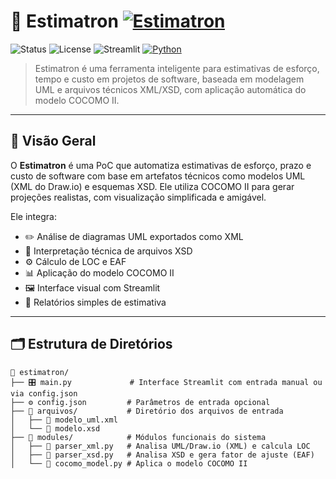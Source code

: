 # 🤖 Estimatron [![Estimatron](https://img.shields.io/badge/Estimatron-Model%20Driven%20Estimator-purple)](https://github.com/seu-usuario/estimatron)

![Status](https://img.shields.io/badge/project-active-brightgreen)
![License](https://img.shields.io/badge/license-MIT-blue)
![Streamlit](https://img.shields.io/badge/built%20with-Streamlit-orange)
[![Python](https://img.shields.io/badge/python-3.10%2B-yellow)](https://www.python.org/)

> Estimatron é uma ferramenta inteligente para estimativas de esforço, tempo e custo em projetos de software, baseada em modelagem UML e arquivos técnicos XML/XSD, com aplicação automática do modelo COCOMO II.

---

## 📘 Visão Geral

O **Estimatron** é uma PoC que automatiza estimativas de esforço, prazo e custo de software com base em artefatos técnicos como modelos UML (XML do Draw.io) e esquemas XSD. Ele utiliza COCOMO II para gerar projeções realistas, com visualização simplificada e amigável.

Ele integra:

- ✏️ Análise de diagramas UML exportados como XML
- 📂 Interpretação técnica de arquivos XSD
- ⚙️ Cálculo de LOC e EAF
- 📊 Aplicação do modelo COCOMO II
- 🖼️ Interface visual com Streamlit
- 📄 Relatórios simples de estimativa

---

## 🗂️ Estrutura de Diretórios

```text
🤖 estimatron/
├── 🎛️ main.py             # Interface Streamlit com entrada manual ou via config.json
├── ⚙️ config.json         # Parâmetros de entrada opcional
├── 📂 arquivos/           # Diretório dos arquivos de entrada
│   ├── 📄 modelo_uml.xml
│   └── 📄 modelo.xsd
├── 🧩 modules/            # Módulos funcionais do sistema
│   ├── 🧮 parser_xml.py   # Analisa UML/Draw.io (XML) e calcula LOC
│   ├── 📐 parser_xsd.py   # Analisa XSD e gera fator de ajuste (EAF)
│   └── 🧠 cocomo_model.py # Aplica o modelo COCOMO II


